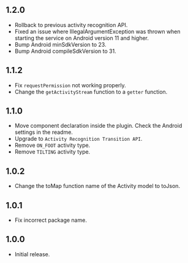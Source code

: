 ## 1.2.0

* Rollback to previous activity recognition API.
* Fixed an issue where IllegalArgumentException was thrown when starting the service on Android version 11 and higher.
* Bump Android minSdkVersion to 23.
* Bump Android compileSdkVersion to 31.

## 1.1.2

* Fix `requestPermission` not working properly.
* Change the `getActivityStream` function to a `getter` function.

## 1.1.0

* Move component declaration inside the plugin. Check the Android settings in the readme.
* Upgrade to `Activity Recognition Transition API`.
* Remove `ON_FOOT` activity type.
* Remove `TILTING` activity type.

## 1.0.2

* Change the toMap function name of the Activity model to toJson.

## 1.0.1

* Fix incorrect package name.

## 1.0.0

* Initial release.
